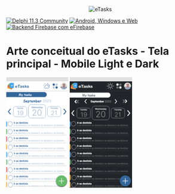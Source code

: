 <p align="center">
 <img alt="eTasks" src="https://github.com/rafael-figueiredo-alves/eTasks/blob/v2.0/assets/eTasks_logo_new.png">
</p> 

<p>
  <a href="#compatibility"><img src="https://img.shields.io/static/v1?label=Delphi&message=Vers%C3%A3o%2011.3%20Community&color=silver&style=for-the-badge&logo=delphi&logoColor=white" alt="Delphi 11.3 Community" /></a>
  <a href="#compatibility"><img src="https://img.shields.io/static/v1?label=platforms&message=Android%2C%20Windows%2C%20Web&color=silver&style=for-the-badge&logo=delphi&logoColor=white" alt="Android, Windows e Web" /></a>
  <a href="#compatibility"><img src="https://img.shields.io/static/v1?label=Backend&message=Firebase&color=silver&style=for-the-badge&logo=delphi&logoColor=white" alt="Backend Firebase com eFirebase" /></a>
</p>

# Arte conceitual do eTasks - Tela principal - Mobile Light e Dark

<img src="https://github.com/rafael-figueiredo-alves/eTasks/blob/v2.0/assets/Screens/Conceitual_Mobile_Home_Light.png" width="33%" height="33%"> <img src="https://github.com/rafael-figueiredo-alves/eTasks/blob/v2.0/assets/Screens/Conceitual_Mobile_Home_Dark.png" width="33%" height="33%">


